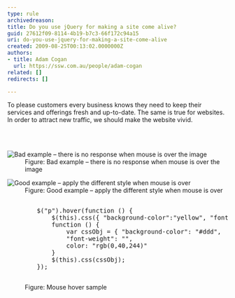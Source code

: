 ```yaml
---
type: rule
archivedreason: 
title: Do you use jQuery for making a site come alive?
guid: 27612f09-8114-4b19-b7c3-66f172c94a15
uri: do-you-use-jquery-for-making-a-site-come-alive
created: 2009-08-25T00:13:02.0000000Z
authors:
- title: Adam Cogan
  url: https://ssw.com.au/people/adam-cogan
related: []
redirects: []

---
```



To please&#160;customers every business knows they need to keep their services and offerings fresh and up-to-date. The same is true for websites. In order to attract new traffic, we should make the website vivid. 

<br><excerpt class='endintro'></excerpt><br>

  <dl class="badImage">
    <dt><img alt="Bad example – there is no response when mouse is over the image" src="/PublishingImages/OldFashionSite.jpg" /> </dt>
    <dd>Figure&#58; Bad example – there is no response when mouse is over the image </dd>
</dl>
<dl class="goodImage">
    <dt><img alt="Good example – apply the different style when mouse is over" src="/PublishingImages/NewFashionSite.jpg" /> </dt>
    <dd>Figure&#58; Good example – apply the different style when mouse is over </dd>
</dl>
<dl class="goodCode">
    <dt>
    <pre>        
        $(&quot;p&quot;).hover(function () &#123;
            $(this).css(&#123; &quot;background-color&quot;&#58;&quot;yellow&quot;, &quot;font-weight&quot;&#58;&quot;bolder&quot; &#125;); &#125;,
            function () &#123; 
                var cssObj = &#123; &quot;background-color&quot;&#58; &quot;#ddd&quot;, 
                &quot;font-weight&quot;&#58; &quot;&quot;, 
                color&#58; &quot;rgb(0,40,244)&quot;
            &#125;
            $(this).css(cssObj);
        &#125;); 
    </pre>
    </dt>
    <dd>Figure&#58; Mouse hover sample </dd>
</dl>



